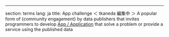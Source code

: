 ---
section: terms
lang: ja
title: App challenge
＜ tkaneda 編集中 ＞
A popular form of {community engagement} by data publishers that invites programmers to develop [App / Application](/glossary/en/terms/app-application/) that solve a problem or provide a service using the published data
